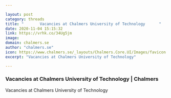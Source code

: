 ```yaml
---

layout: post
category: threads
title: "       Vacancies at Chalmers University of Technology      "
date: 2020-11-04 15:15:32
link: https://vrhk.co/34Ug5jm
image: 
domain: chalmers.se
author: "chalmers.se"
icon: https://www.chalmers.se/_layouts/Chalmers.Core.UI/Images/favicon.ico
excerpt: "Vacancies at Chalmers University of Technology"

---
```


###        Vacancies at Chalmers University of Technology       | Chalmers  

Vacancies at Chalmers University of Technology